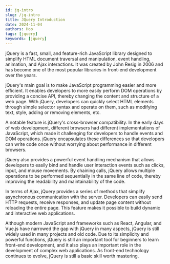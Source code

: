```yaml
---
id: jq-intro
slug: /jq-intro
title: JQuery Introduction
date: 2024-11-04
authors: Hoo
tags: [jquery]
keywords: [jquery]
---
```


jQuery is a fast, small, and feature-rich JavaScript library designed to simplify HTML document traversal and manipulation, event handling, animation, and Ajax interactions. It was created by John Resig in 2006 and has become one of the most popular libraries in front-end development over the years.

jQuery's main goal is to make JavaScript programming easier and more efficient. It enables developers to more easily perform DOM operations by providing a concise API, thereby changing the content and structure of a web page. With jQuery, developers can quickly select HTML elements through simple selector syntax and operate on them, such as modifying text, style, adding or removing elements, etc.

A notable feature is jQuery's cross-browser compatibility. In the early days of web development, different browsers had different implementations of JavaScript, which made it challenging for developers to handle events and DOM operations. jQuery encapsulates these differences so that developers can write code once without worrying about performance in different browsers.

jQuery also provides a powerful event handling mechanism that allows developers to easily bind and handle user interaction events such as clicks, input, and mouse movements. By chaining calls, jQuery allows multiple operations to be performed sequentially in the same line of code, thereby improving the readability and maintainability of the code.

In terms of Ajax, jQuery provides a series of methods that simplify asynchronous communication with the server. Developers can easily send HTTP requests, receive responses, and update page content without reloading the entire page. This feature makes it possible to build dynamic and interactive web applications.

Although modern JavaScript and frameworks such as React, Angular, and Vue.js have narrowed the gap with jQuery in many aspects, jQuery is still widely used in many projects and old code. Due to its simplicity and powerful functions, jQuery is still an important tool for beginners to learn front-end development, and it also plays an important role in the development of complex web applications. As front-end technology continues to evolve, jQuery is still a basic skill worth mastering.